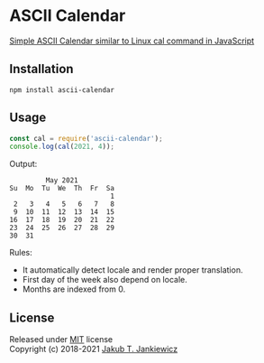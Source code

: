 # ASCII Calendar

[Simple ASCII Calendar similar to Linux cal command in JavaScript](https://github.com/jcubic/calendar)

## Installation

```
npm install ascii-calendar
```

## Usage

```javascript
const cal = require('ascii-calendar');
console.log(cal(2021, 4));
```
Output:

```
         May 2021         
Su  Mo  Tu  We  Th  Fr  Sa
                         1
 2   3   4   5   6   7   8
 9  10  11  12  13  14  15
16  17  18  19  20  21  22
23  24  25  26  27  28  29
30  31
```

Rules:

* It automatically detect locale and render proper translation.
* First day of the week also depend on locale.
* Months are indexed from 0.

## License

Released under [MIT](http://opensource.org/licenses/MIT) license<br/>
Copyright (c) 2018-2021 [Jakub T. Jankiewicz](https://jcubic.pl/me)
